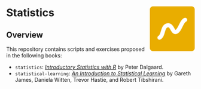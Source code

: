 
# Statistics <img src="figures/logo.png" align="right" width="120"/>

<!-- badges: start -->
<!-- badges: end -->

## Overview

This repository contains scripts and exercises proposed in the following
books:

-   `statistics`: [*Introductory Statistics with
    R*](http://www.springer.com/gp/book/9780387790534) by Peter
    Dalgaard.
-   `statistical-learning`: [*An Introduction to Statistical
    Learning*](http://www-bcf.usc.edu/~gareth/ISL/) by Gareth James,
    Daniela Witten, Trevor Hastie, and Robert Tibshirani.
